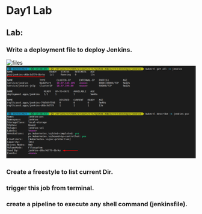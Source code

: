 # Day1 Lab
## Lab:
### Write a deployment file to deploy Jenkins.
![files](https://github.com/moe-Ali/ITI_CI-CD/tree/main/Day1-lab/jenkins)
![q1](https://github.com/moe-Ali/ITI_CI-CD/blob/main/Day1-lab/Screenshots/q1_terminal.png)
### Create a freestyle to list current Dir.
### trigger this job from terminal.
### create a pipeline to execute any shell command (jenkinsfile). 
